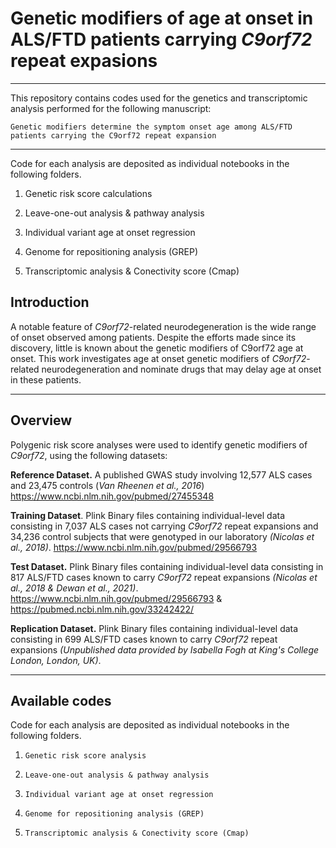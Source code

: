 # Genetic modifiers of age at onset in ALS/FTD patients carrying *C9orf72* repeat expasions

--------------



This repository contains codes used for the genetics and transcriptomic analysis performed for the following manuscript:

`Genetic modifiers determine the symptom onset age among ALS/FTD patients carrying the C9orf72 repeat expansion`

-----------------

Code for each analysis are deposited as individual notebooks in the following folders. 

01. Genetic risk score calculations


02. Leave-one-out analysis & pathway analysis


03. Individual variant age at onset regression


04. Genome for repositioning analysis (GREP)


05. Transcriptomic analysis & Conectivity score (Cmap)






## Introduction

A notable feature of *C9orf72*-related neurodegeneration is the wide range of onset observed among patients. Despite the efforts made since its discovery, little is known about the genetic modifiers of C9orf72 age at onset. This work investigates age at onset genetic modifiers of *C9orf72*-related neurodegeneration and nominate drugs that may delay age at onset in these patients.

--------

## Overview

Polygenic risk score analyses were used to identify genetic modifiers of *C9orf72*, using the following datasets:

**Reference Dataset.** A published GWAS study involving 12,577 ALS cases and 23,475 controls (*Van Rheenen et al., 2016*)
https://www.ncbi.nlm.nih.gov/pubmed/27455348


**Training Dataset**. 	Plink Binary files containing individual-level data consisting in 7,037 ALS cases not carrying *C9orf72* repeat expansions and 34,236 control subjects that were genotyped in our laboratory *(Nicolas et al., 2018)*.
https://www.ncbi.nlm.nih.gov/pubmed/29566793

**Test Dataset.** Plink Binary files containing individual-level data consisting in  817 ALS/FTD cases known to carry *C9orf72* repeat expansions *(Nicolas et al., 2018 & Dewan et al., 2021)*. https://www.ncbi.nlm.nih.gov/pubmed/29566793 & https://pubmed.ncbi.nlm.nih.gov/33242422/


**Replication Dataset.** Plink Binary files containing individual-level data consisting in  699 ALS/FTD cases known to carry *C9orf72* repeat expansions *(Unpublished data provided by Isabella Fogh at King's College London, London, UK)*. 

-----------------------

## Available codes

Code for each analysis are deposited as individual notebooks in the following folders. 

01.   `Genetic risk score analysis`


02. `Leave-one-out analysis & pathway analysis`


03. `Individual variant age at onset regression`


04. `Genome for repositioning analysis (GREP)`


05. `Transcriptomic analysis & Conectivity score (Cmap)`







```python

```
